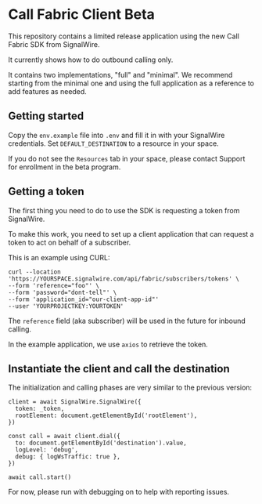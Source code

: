 # Call Fabric Client Beta

This repository contains a limited release application using the new Call Fabric SDK from SignalWire.

It currently shows how to do outbound calling only.

It contains two implementations, "full" and "minimal". We recommend starting from the minimal one and using the full application as a reference to add features as needed.

## Getting started

Copy the `env.example` file into `.env` and fill it in with your SignalWire credentials. Set `DEFAULT_DESTINATION` to a resource in your space.

If you do not see the `Resources` tab in your space, please contact Support for enrollment in the beta program.

## Getting a token

The first thing you need to do to use the SDK is requesting a token from SignalWire.

To make this work, you need to set up a client application that can request a token to act on behalf of a subscriber.

This is an example using CURL:

```
curl --location 'https://YOURSPACE.signalwire.com/api/fabric/subscribers/tokens' \
--form 'reference="foo"' \
--form 'password="dont-tell"' \
--form 'application_id="our-client-app-id"'
--user 'YOURPROJECTKEY:YOURTOKEN'
```

The `reference` field (aka subscriber) will be used in the future for inbound calling.



In the example application, we use `axios` to retrieve the token.

## Instantiate the client and call the destination

The initialization and calling phases are very similar to the previous version:

```
client = await SignalWire.SignalWire({
  token: _token,
  rootElement: document.getElementById('rootElement'),
})

const call = await client.dial({
  to: document.getElementById('destination').value,
  logLevel: 'debug',
  debug: { logWsTraffic: true },
})

await call.start()
```

For now, please run with debugging on to help with reporting issues.